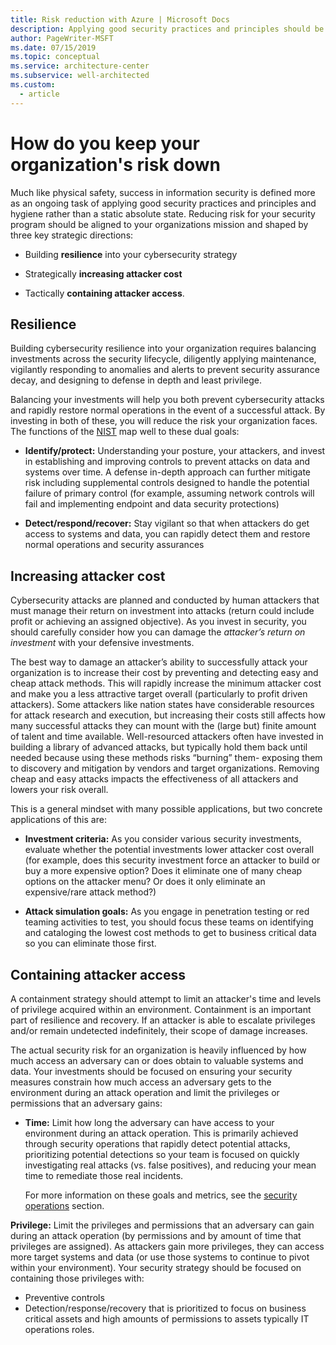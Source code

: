 ```yaml
---
title: Risk reduction with Azure | Microsoft Docs
description: Applying good security practices and principles should be an ongoing task rather than a static absolute state.
author: PageWriter-MSFT
ms.date: 07/15/2019
ms.topic: conceptual
ms.service: architecture-center
ms.subservice: well-architected
ms.custom:
  - article
---
```


# How do you keep your organization's risk down

Much like physical safety, success in information security is defined more as an ongoing task of applying good security practices and principles and hygiene rather than a static absolute state. Reducing risk for your security program should be aligned to your organizations mission and shaped by three key strategic directions:

- Building **resilience** into your cybersecurity strategy

- Strategically **increasing attacker cost**

- Tactically **containing attacker access**.

## Resilience

Building cybersecurity resilience into your organization requires balancing investments across the security lifecycle, diligently applying maintenance, vigilantly responding to anomalies and alerts to prevent security assurance decay, and designing to defense in depth and least privilege.

Balancing your investments will help you both prevent cybersecurity attacks and rapidly restore normal operations in the event of a successful attack. By investing in both of these, you will reduce the risk your organization faces. The functions of the [NIST](https://www.nist.gov/cyberframework) map well to these dual goals:

- **Identify/protect:** Understanding your posture, your attackers, and invest in establishing and improving controls to prevent attacks on data and systems over time. A defense in-depth approach can further mitigate risk including supplemental controls designed to handle the potential failure of primary control (for example, assuming network controls will fail and implementing endpoint and data security protections)

- **Detect/respond/recover:** Stay vigilant so that when attackers do get access to systems and data, you can rapidly detect them and restore normal operations and security assurances

## Increasing attacker cost

Cybersecurity attacks are planned and conducted by human attackers that must manage their return on investment into attacks (return could include profit or achieving an assigned objective). As you invest in security, you should carefully consider how you can damage the *attacker’s return on investment* with your defensive investments.

The best way to damage an attacker’s ability to successfully attack your organization is to increase their cost by preventing and detecting easy and cheap attack methods. This will rapidly increase the minimum attacker cost and make you a less attractive target overall (particularly to profit driven attackers). Some attackers like nation states have considerable resources for attack research and execution, but increasing their costs still affects how many successful attacks they can mount with the (large but) finite amount of talent and time available. Well-resourced attackers often have invested in building a library of advanced attacks, but typically hold them back until needed because using these methods risks “burning” them- exposing them to discovery and mitigation by vendors and target organizations. Removing cheap and easy attacks impacts the effectiveness of all attackers and lowers your risk overall.

This is a general mindset with many possible applications, but two concrete applications of this are:

- **Investment criteria:** As you consider various security investments, evaluate whether the potential investments lower attacker cost overall (for example, does this security investment force an attacker to build or buy a more expensive option? Does it eliminate one of many cheap options on the attacker menu? Or does it only eliminate an expensive/rare attack method?)

- **Attack simulation goals:** As you engage in penetration testing or red teaming activities to test, you should focus these teams on identifying and cataloging the lowest cost methods to get to business critical data so you can eliminate those first.

## Containing attacker access

A containment strategy should attempt to limit an attacker's time and levels  of privilege acquired within an environment. Containment is an important part  of resilience and recovery. If an attacker is able to escalate privileges and/or  remain undetected indefinitely, their scope of damage increases.

The actual security risk for an organization is heavily influenced by how much access an adversary can or does obtain to valuable systems and data. Your investments should be focused on ensuring your security measures constrain how much access an adversary gets to the environment during an attack operation and limit the privileges or permissions that an adversary gains:

- **Time:** Limit how long the adversary can have access to your environment during an attack operation. This is primarily achieved through security operations that rapidly detect potential attacks, prioritizing potential detections so your team is focused on quickly investigating real attacks (vs. false positives), and reducing your mean time to remediate those real incidents.

  For more information on these goals and metrics, see the [security operations](./security-operations.md#objective-and-metrics) section.

**Privilege:** Limit the privileges and permissions that an adversary can gain during an attack operation (by permissions and by amount of time that privileges are assigned). As attackers gain more privileges, they can access more  target systems and data (or use those systems to continue to pivot within your environment). Your security strategy should be focused on containing those privileges with:

- Preventive controls
- Detection/response/recovery that is prioritized to focus on business critical assets and high amounts of permissions to assets typically IT operations roles.
